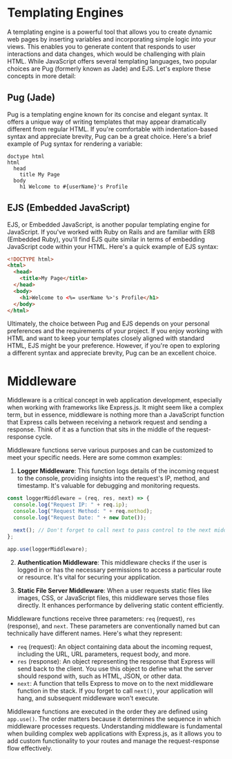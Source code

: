 # Templating Engines

A templating engine is a powerful tool that allows you to create dynamic web pages by inserting variables and incorporating simple logic into your views. This enables you to generate content that responds to user interactions and data changes, which would be challenging with plain HTML. While JavaScript offers several templating languages, two popular choices are Pug (formerly known as Jade) and EJS. Let's explore these concepts in more detail:

## Pug (Jade)

Pug is a templating engine known for its concise and elegant syntax. It offers a unique way of writing templates that may appear dramatically different from regular HTML. If you're comfortable with indentation-based syntax and appreciate brevity, Pug can be a great choice. Here's a brief example of Pug syntax for rendering a variable:

```pug
doctype html
html
  head
    title My Page
  body
    h1 Welcome to #{userName}'s Profile
```

## EJS (Embedded JavaScript)

EJS, or Embedded JavaScript, is another popular templating engine for JavaScript. If you've worked with Ruby on Rails and are familiar with ERB (Embedded Ruby), you'll find EJS quite similar in terms of embedding JavaScript code within your HTML. Here's a quick example of EJS syntax:

```html
<!DOCTYPE html>
<html>
  <head>
    <title>My Page</title>
  </head>
  <body>
    <h1>Welcome to <%= userName %>'s Profile</h1>
  </body>
</html>
```

Ultimately, the choice between Pug and EJS depends on your personal preferences and the requirements of your project. If you enjoy working with HTML and want to keep your templates closely aligned with standard HTML, EJS might be your preference. However, if you're open to exploring a different syntax and appreciate brevity, Pug can be an excellent choice.

# Middleware

Middleware is a critical concept in web application development, especially when working with frameworks like Express.js. It might seem like a complex term, but in essence, middleware is nothing more than a JavaScript function that Express calls between receiving a network request and sending a response. Think of it as a function that sits in the middle of the request-response cycle.

Middleware functions serve various purposes and can be customized to meet your specific needs. Here are some common examples:

1. **Logger Middleware**: This function logs details of the incoming request to the console, providing insights into the request's IP, method, and timestamp. It's valuable for debugging and monitoring requests.

```javascript
const loggerMiddleware = (req, res, next) => {
  console.log("Request IP: " + req.ip);
  console.log("Request Method: " + req.method);
  console.log("Request Date: " + new Date());

  next(); // Don't forget to call next to pass control to the next middleware.
};

app.use(loggerMiddleware);
```

2. **Authentication Middleware**: This middleware checks if the user is logged in or has the necessary permissions to access a particular route or resource. It's vital for securing your application.

3. **Static File Server Middleware**: When a user requests static files like images, CSS, or JavaScript files, this middleware serves those files directly. It enhances performance by delivering static content efficiently.

Middleware functions receive three parameters: `req` (request), `res` (response), and `next`. These parameters are conventionally named but can technically have different names. Here's what they represent:

- `req` (request): An object containing data about the incoming request, including the URL, URL parameters, request body, and more.
- `res` (response): An object representing the response that Express will send back to the client. You use this object to define what the server should respond with, such as HTML, JSON, or other data.
- `next`: A function that tells Express to move on to the next middleware function in the stack. If you forget to call `next()`, your application will hang, and subsequent middleware won't execute.

Middleware functions are executed in the order they are defined using `app.use()`. The order matters because it determines the sequence in which middleware processes requests. Understanding middleware is fundamental when building complex web applications with Express.js, as it allows you to add custom functionality to your routes and manage the request-response flow effectively.
